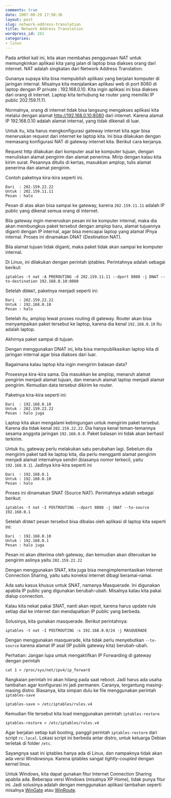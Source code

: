 ```yaml
---
comments: true
date: 2007-08-29 17:50:36
layout: post
slug: network-address-translation
title: Network Address Translation
wordpress_id: 261
categories:
- linux
---
```


Pada artikel kali ini, kita akan membahas penggunaan NAT untuk memungkinkan aplikasi kita yang jalan di laptop bisa diakses orang dari internet. NAT adalah singkatan dari Network Address Translation. 

Gunanya supaya kita bisa mempublish aplikasi yang berjalan komputer di jaringan internal. Misalnya kita menjalankan aplikasi web di port 8080 di laptop dengan IP private : 192.168.0.10. Kita ingin aplikasi ini bisa diakses dari orang di internet. Laptop kita terhubung ke router yang memiliki IP public 202.159.11.11. 

Normalnya, orang di internet tidak bisa langsung mengakses aplikasi kita melalui dengan alamat http://192.168.0.10:8080 dari internet. Karena alamat IP 192.168.0.10 adalah alamat internal, yang tidak dikenali di luar.

Untuk itu, kita harus mengkonfigurasi gateway internet kita agar bisa meneruskan request dari internet ke laptop kita. Ini bisa dilakukan dengan memasang konfigurasi NAT di gateway internet kita. Berikut cara kerjanya.

Request http dilakukan dari komputer asal ke komputer tujuan, dengan menuliskan alamat pengirim dan alamat penerima.
Mirip dengan kalau kita kirim surat. Pesannya ditulis di kertas, masukkan amplop, tulis alamat penerima dan alamat pengirim.

Contoh paketnya kira-kira seperti ini. 

```
Dari  : 202.159.22.22
Untuk : 202.159.11.11
Pesan : halo
```

Pesan di atas akan bisa sampai ke gateway, karena `202.159.11.11` adalah IP public yang dikenal semua orang di internet.

Bila gateway ingin meneruskan pesan ini ke komputer internal, maka dia akan membungkus paket tersebut dengan amplop baru, alamat tujuannya diganti dengan IP internal, agar bisa mencapai laptop yang alamat IPnya internal. 
Proses ini dinamakan DNAT (Destination NAT). 

Bila alamat tujuan tidak diganti, maka paket tidak akan sampai ke komputer internal.

Di Linux, ini dilakukan dengan perintah iptables. 
Perintahnya adalah sebagai berikut: 

```
iptables -t nat -A PREROUTING -d 202.159.11.11 --dport 8080 -j DNAT --to-destination 192.168.0.10:8080
```

Setelah di`DNAT`, paketnya menjadi seperti ini: 

```
Dari  : 202.159.22.22
Untuk : 192.168.0.10
Pesan : halo
```

Setelah itu, amplop lewat proses routing di gateway. Router akan bisa menyampaikan paket tersebut ke laptop, karena dia kenal `192.168.0.10` itu adalah laptop.

Akhirnya paket sampai di tujuan. 

Dengan menggunakan DNAT ini, kita bisa mempublikasikan laptop kita di jaringan internal agar bisa diakses dari luar.

Bagaimana kalau laptop kita ingin mengirim balasan data?

Prosesnya kira-kira sama. Dia masukkan ke amplop, menaruh alamat pengirim menjadi alamat tujuan, dan menaruh alamat laptop menjadi alamat pengirim. Kemudian data tersebut dikirim ke router. 

Paketnya kira-kira seperti ini: 

```
Dari  : 192.168.0.10
Untuk : 202.159.22.22
Pesan : halo juga
```

Laptop kita akan mengalami kebingungan untuk mengirim paket tersebut. Karena dia tidak kenal `202.159.22.22`. Dia hanya kenal teman-temannya sesama anggota jaringan `192.168.0.0`. Paket balasan ini tidak akan berhasil terkirim.

Untuk itu, gateway perlu melakukan satu perubahan lagi. Sebelum dia mengirim paket tadi ke laptop kita, dia perlu mengganti alamat pengirim menjadi alamat internalnya sendiri (biasanya nomor terkecil, yaitu `192.168.0.1`). Jadinya kira-kira seperti ini

```
Dari  : 192.168.0.1
Untuk : 192.168.0.10
Pesan : halo
```

Proses ini dinamakan SNAT (Source NAT). Perintahnya adalah sebagai berikut:
 
```
iptables -t nat -I POSTROUTING --dport 8080 -j SNAT --to-source 192.168.0.1
```

Setelah di`SNAT` pesan tersebut bisa dibalas oleh aplikasi di laptop kita seperti ini: 

    
```
Dari  : 192.168.0.10
Untuk : 192.168.0.1
Pesan : halo juga
```

Pesan ini akan diterima oleh gateway, dan kemudian akan diteruskan ke pengirim aslinya yaitu `202.159.22.22`

Dengan menggunakan SNAT, kita juga bisa mengimplementasikan Internet Connection Sharing, yaitu satu koneksi internet dibagi beramai-ramai.

Ada satu kasus khusus untuk SNAT, namanya Masquerade. 
Ini digunakan apabila IP public yang digunakan berubah-ubah. 
Misalnya kalau kita pakai dialup connection. 

Kalau kita nekat pakai SNAT, nanti akan repot, karena harus update rule setiap dial ke internet dan mendapatkan IP public yang berbeda.

Solusinya, kita gunakan masquerade. 
Berikut perintahnya:
 
```
iptables -t nat -I POSTROUTING -s 192.168.0.0/24 -j MASQUERADE
```

Dengan menggunakan masquerade, kita tidak perlu menyebutkan `--to-source` karena alamat IP asal (IP publik gateway kita) berubah-ubah.

Perhatian: Jangan lupa untuk mengaktifkan IP Forwarding di gateway dengan perintah
 
```
cat 1 > /proc/sys/net/ipv4/ip_forward
```

Rangkaian perintah ini akan hilang pada saat reboot. 
Jadi harus ada usaha tambahan agar konfigurasi ini jadi permanen. 
Caranya, tergantung masing-masing distro. Biasanya, kita simpan dulu ke file menggunakan perintah `iptables-save`

```
iptables-save > /etc/iptables/rules.v4
```

Kemudian file tersebut kita load menggunakan perintah `iptables-restore`

```
iptables-restore < /etc/iptables/rules.v4
```

Agar berjalan setiap kali booting, panggil perintah `iptables-restore` dari script `rc.local`. Lokasi script ini berbeda antar distro, untuk keluarga Debian terletak di folder `/etc`.

Sayangnya saat ini iptables hanya ada di Linux, dan nampaknya tidak akan ada versi Windowsnya. Karena iptables sangat _tightly-coupled_ dengan kernel linux.

Untuk Windows, kita dapat gunakan fitur Internet Connection Sharing apabila ada. Beberapa versi Windows (misalnya XP Home), tidak punya fitur ini. Jadi solusinya adalah dengan menggunakan aplikasi tambahan seperti misalnya [WinGate](http://www.wingate.com/product-wingate.php) atau [WinRoute](http://www.kerio.com/kwf_home.html).
